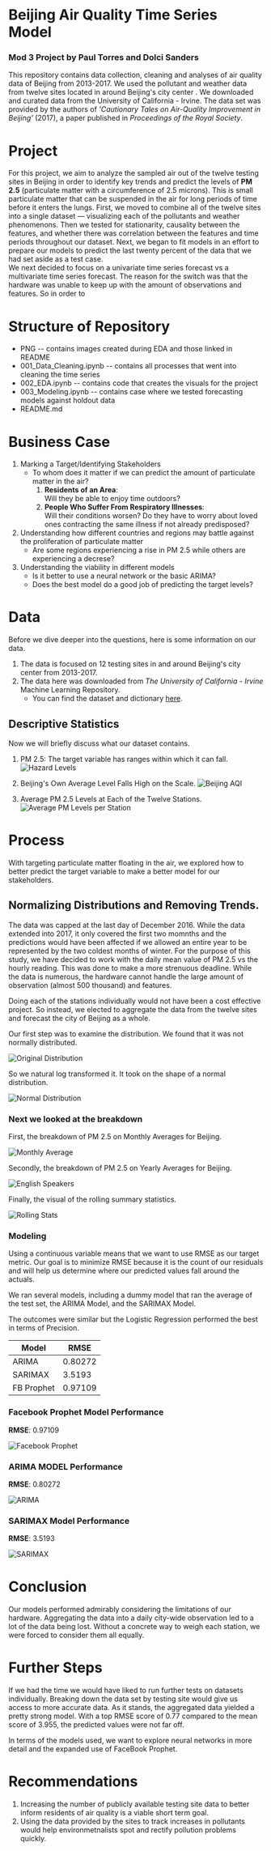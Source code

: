 # Beijing Air Quality Time Series Model
### Mod 3 Project by Paul Torres and Dolci Sanders

This repository contains data collection, cleaning and analyses of air quality data of Beijing
from 2013-2017. We used the pollutant and weather data from twelve sites located in around Beijing's city center . 
We downloaded and curated data from the University of California - Irvine. The data set was provided by the authors of 
*'Cautionary Tales on Air-Quality Improvement in Beijing'* (2017), a paper published in *Proceedings of the Royal Society*.


# Project

For this project, we aim to analyze the sampled air out of the twelve testing sites in Beijing 
in order to identify key trends and predict the levels of **PM 2.5** (particulate matter with a circumference of 2.5 microns). 
This is small particulate matter that can be suspended
in the air for long periods of time before it enters the lungs. First, we moved to combine all of the twelve sites
into a single dataset –– visualizing each of the pollutants and weather phenomenons. 
Then we tested for stationarity, causality between the features, and whether there was correlation between the features and time periods throughout our dataset.
Next, we began to fit models in an effort to prepare our models to predict the last twenty percent of the data that we had set aside as a test case.   
We next decided to focus on a univariate time series forecast vs a multivariate time series forecast. The reason for the switch was that the hardware was unable to keep up with the amount of observations and features. So in order to 

# Structure of Repository
- PNG -- contains images created during EDA and those linked in README
- 001_Data_Cleaning.ipynb -- contains all processes that went into cleaning the time series
- 002_EDA.ipynb -- contains code that creates the visuals for the project
- 003_Modeling.ipynb -- contains case where we tested forecasting models against holdout data
- README.md


# Business Case
1. Marking a Target/Identifying Stakeholders
	- To whom does it matter if we can predict the amount of particulate matter in the air?
		1. **Residents of an Area**:  
		Will they be able to enjoy time outdoors?
		2. **People Who Suffer From Respiratory Illnesses**:  
		Will their conditions worsen?
		Do they have to worry about loved ones contracting the same illness if not already predisposed?
2. Understanding how different countries and regions may battle against the proliferation of particulate matter
	- Are some regions experiencing a rise in PM 2.5 while others are experiencing a decrese? 
3. Understanding the viability in different models
	- Is it better to use a neural network or the basic ARIMA? 
	- Does the best model do a good job of predicting the target levels? 


# Data
Before we dive deeper into the questions, here is some information on our data. 
1. The data is focused on 12 testing sites in and around Beijing's city center from 2013-2017.
2. The data here was downloaded from *The University of California - Irvine* Machine Learning Repository.
    - You can find the dataset and dictionary [here](https://archive.ics.uci.edu/ml/datasets/Beijing+Multi-Site+Air-Quality+Data).  

## Descriptive Statistics
Now we will briefly discuss what our dataset contains. 
1. PM 2.5: The target variable has ranges within which it can fall.  
![Hazard Levels](PNG/blank_hazard_level.png)

2. Beijing's Own Average Level Falls High on the Scale.
![Beijing AQI](PNG/PM25_month_fill.png)

3. Average PM 2.5 Levels at Each of the Twelve Stations.
![Average PM Levels per Station](PNG/PM25_year_station.png)


# Process
With targeting particulate matter floating in the air, we explored how to better predict the target variable to make a 
better model for our stakeholders.

## Normalizing Distributions and Removing Trends.

The data was capped at the last day of December 2016. While the data extended into 2017, it only covered the first two momnths and the predictions would have been affected if we allowed an entire year to be represented by the two coldest months of winter. For the purpose of this study, we have decided to work with the daily mean value of PM 2.5 vs the hourly reading. This was done to make a more strenuous deadline. While the data is numerous, the hardware cannot handle the large amount of observation (almost 500 thousand) and features. 

Doing each of the stations individually would not have been a cost effective project. So instead, we elected to aggregate the data from the twelve sites and forecast the city of Beijing as a whole. 

Our first step was to examine the distribution. We found that it was not normally distributed.

![Original Distribution](PNG/dist.png)

So we natural log transformed it. It took on the shape of a normal distribution.

![Normal Distribution](PNG/log_dist.png)

### Next we looked at the breakdown

First, the breakdown of PM 2.5 on Monthly Averages for Beijing.
    
![Monthly Average](PNG/PM2.5_monthly_beijing.png)

Secondly, the breakdown of PM 2.5 on Yearly Averages for Beijing.

![English Speakers](PNG/PM2.5_yearly_beijing.png)

Finally, the visual of the rolling summary statistics.

![Rolling Stats](PNG/series_monthly_PM25.png)


### Modeling

Using a continuous variable means that we want to use RMSE as our target metric. Our goal is to minimize RMSE because it is the count of our residuals and will help us determine where our predicted values fall around the actuals. 
 

We ran several models, including a dummy model that ran the average of the test set, the ARIMA Model, and the SARIMAX Model. 

The outcomes were similar but the Logistic Regression performed the best in terms of Precision. 

| Model       | RMSE        |
| ----------- | ----------- |
| ARIMA       | 0.80272     |
| SARIMAX     | 3.5193      |
| FB Prophet  | 0.97109     |


### Facebook Prophet Model Performance

**RMSE**: 0.97109

![Facebook Prophet](PNG/FaceBookProphet.png)

### ARIMA MODEL Performance

**RMSE**: 0.80272

![ARIMA](PNG/ARIMA.png)

### SARIMAX Model Performance

**RMSE**: 3.5193

![SARIMAX](PNG/SARIMAX.png)

# Conclusion
Our models performed admirably considering the limitations of our hardware. Aggregating the data into a daily city-wide observation led to a lot of the data being lost. Without a concrete way to weigh each station, we were forced to consider them all equally.  

# Further Steps

If we had the time we would have liked to run further tests on datasets individually. Breaking down the data set by testing site would give us access to more accurate data. As it stands, the aggregated data yielded a pretty strong model. With a top RMSE score of 0.77 compared to the mean score of 3.955, the predicted values were not far off. 

In terms of the models used, we want to explore neural networks in more detail and the expanded use of FaceBook Prophet. 


# Recommendations
1. Increasing the number of publicly available testing site data to better inform residents of air quality is a viable short term goal.
2. Using the data provided by the sites to track increases in pollutants would help environmetnalists spot and rectify pollution problems quickly.




